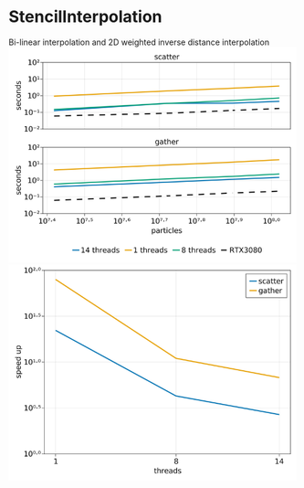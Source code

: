 # StencilInterpolation
Bi-linear interpolation and 2D weighted inverse distance interpolation
![image](figs/RTX3080.png)
![image](figs/speedup_RTX3080.png)
